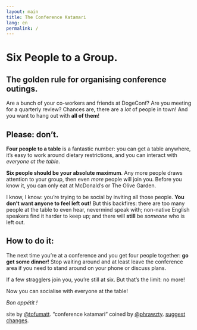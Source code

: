 ```yaml
---
layout: main
title: The Conference Katamari
lang: en
permalink: /
---
```


# Six People to a Group.

## The golden rule for organising conference outings.

Are a bunch of your co-workers and friends at DogeConf? Are you meeting for a quarterly review? Chances are, there are a _lot_ of people in town! And you want to hang out with **all of them**!

## Please: don’t.

**Four people to a table** is a fantastic number: you can get a table anywhere, it’s easy to work around dietary restrictions, and you can interact with _everyone at the table_.

**Six people should be your absolute maximum**. Any more people draws attention to your group, then even _more_ people will join you. Before you know it, you can only eat at McDonald’s or The Olive Garden.

I know, I know: you’re trying to be social by inviting all those people. **You don’t want anyone to feel left out!** But this backfires: there are too many people at the table to even hear, nevermind speak with; non-native English speakers find it harder to keep up; and there will **still** be _someone_ who is left out.

## How to do it:

The next time you’re at a conference and you get four people together: **go get some dinner!** Stop waiting around and at least leave the conference area if you need to stand around on your phone or discuss plans.

If a few stragglers join you, you’re still at six. But that’s the limit: no more!

Now you can socialise with everyone at the table!

_Bon appétit !_

<p class="footer">
  site by <a href="http://tofumatt.com">@tofumatt</a>.
  “conference katamari“ coined by <a href="https://twitter.com/phrawzty">@phrawzty</a>.
  <a href="https://github.com/tofumatt/conferencekatamari.info">suggest changes</a>.
</p>
